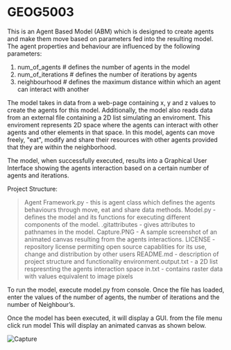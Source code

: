 # GEOG5003
This is an Agent Based Model (ABM) which is designed to create agents and make them move based on parameters fed into the resulting model.
The agent properties and behaviour are influenced by the following parameters:

1)	num_of_agents # defines the number of agents in the model
2)	num_of_iterations # defines the number of iterations by agents
3)	neighbourhood # defines the maximum distance within which an agent can interact with another

The model takes in data from a web-page containing x, y and z values to create the agents for this model. Additionally, the model also reads data from an external file containing a 2D list simulating an enviroment. This enviroment represents 2D space where the agents can interact with other agents and other elements in that space. In this model, agents can move freely, "eat", modify and share their resources with other agents provided that they are within the neighborhood.

The model, when successfully executed, results into a Graphical User Interface showing the agents interaction based on a certain number of agents and iterations.

Project Structure:

> Agent Framework.py  - this is agent class which defines the agents behaviours through move, eat and share data methods.
> Model.py - defines the model  and  its functions for executing different components of the model.
> .gitattributes - gives attributes to pathnames in the model.
> Capture.PNG - A sample screenshot of an animated canvas resulting from the agents interactions.
> LICENSE - repository license permiting open source capablities for its use, change and distribution by other users
> README.md - description of project structure and functionality
> environment.output.txt - a 2D list respresnting the agents interaction space
> in.txt - contains raster data with values equivalent to image pixels

To run the model, execute model.py from console. Once the file has loaded, enter the values of the number of agents, the number of iterations and the number of Neighbour’s.

Once the model has been executed, it will display a GUI. from the file menu click run model
This will display an animated canvas as shown below.




![Capture](https://user-images.githubusercontent.com/63342826/80732195-a6aa3200-8b14-11ea-9370-f1c8dfbc9bf6.PNG)
